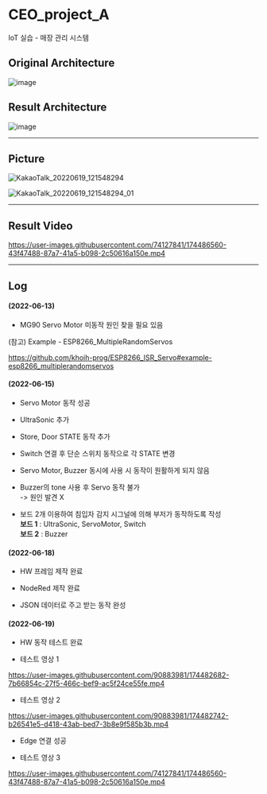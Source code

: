 # CEO_project_A

IoT 실습 - 매장 관리 시스템

## Original Architecture
![image](https://user-images.githubusercontent.com/90883981/174765833-4ae0bc18-7a90-43e8-819e-eaa7602a07b8.png)

## Result Architecture
![image](https://user-images.githubusercontent.com/90883981/174765484-22d5b142-6283-4b99-b357-9e1d8c36cc29.png)



---
## Picture
   
![KakaoTalk_20220619_121548294](https://user-images.githubusercontent.com/96249554/174464401-2804f54a-4180-4e36-ae35-e8e62ebaa867.jpg)
   
![KakaoTalk_20220619_121548294_01](https://user-images.githubusercontent.com/96249554/174464403-51e97376-7d56-48c6-a06c-9d0950bd130d.jpg)

   
---
## Result Video
   

https://user-images.githubusercontent.com/74127841/174486560-43f47488-87a7-41a5-b098-2c50616a150e.mp4



   
   
---
## Log
   
#### (2022-06-13)
* MG90 Servo Motor 미동작 원인 찾을 필요 있음
   
(참고) Example - ESP8266_MultipleRandomServos   

https://github.com/khoih-prog/ESP8266_ISR_Servo#example-esp8266_multiplerandomservos   
   
   
#### (2022-06-15)
* Servo Motor 동작 성공
* UltraSonic 추가
* Store, Door STATE 동작 추가
* Switch 연결 후 단순 스위치 동작으로 각 STATE 변경
* Servo Motor, Buzzer 동시에 사용 시 동작이 원활하게 되지 않음   
* Buzzer의 tone 사용 후 Servo 동작 불가   
 -> 원인 발견 X   
 
 
* 보드 2개 이용하여 침입자 감지 시그널에 의해 부저가 동작하도록 작성   
**보드 1** : UltraSonic, ServoMotor, Switch   
**보드 2** : Buzzer   
   
   
#### (2022-06-18)
* HW 프레임 제작 완료   
   
* NodeRed 제작 완료   
   
* JSON 데이터로 주고 받는 동작 완성   
   
   
#### (2022-06-19)
* HW 동작 테스트 완료   
   
* 테스트 영상 1



https://user-images.githubusercontent.com/90883981/174482682-7b66854c-27f5-466c-bef9-ac5f24ce55fe.mp4


* 테스트 영상 2


https://user-images.githubusercontent.com/90883981/174482742-b26541e5-d418-43ab-bed7-3b8e9f585b3b.mp4


* Edge 연결 성공

* 테스트 영상 3




https://user-images.githubusercontent.com/74127841/174486560-43f47488-87a7-41a5-b098-2c50616a150e.mp4


